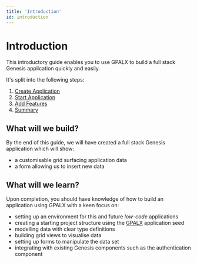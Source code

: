 ```yaml
---
title: 'Introduction'
id: introduction
---
```


# Introduction

This introductory guide enables you to use GPALX to build a full stack Genesis application quickly and easily.

It's split into the following steps:

1. [Create Application](../../../gpalx/quick-start/create-application/)
2. [Start Application](../../../gpalx/quick-start/start-application)
3. [Add Features](../../../gpalx/quick-start/add-features)
4. [Summary](../../../gpalx/quick-start/summary)

## What will we build?

By the end of this guide, we will have created a full stack Genesis application which will show:
- a customisable grid surfacing application data
- a form allowing us to insert new data

## What will we learn?

Upon completion, you should have knowledge of how to build an application using GPALX with a keen focus on:
- setting up an environment for this and future *low-code* applications
- creating a starting project structure using the [GPALX](../../../gpalx) application seed
- modelling data with clear type definitions
- building grid views to visualise data
- setting up forms to manipulate the data set
- integrating with existing Genesis components such as the authentication component 
